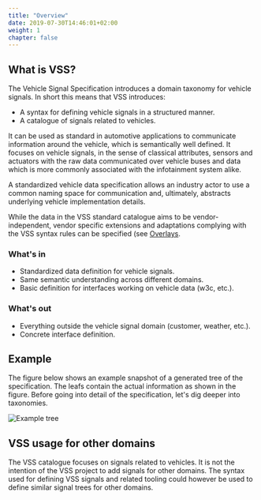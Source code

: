 ```yaml
---
title: "Overview"
date: 2019-07-30T14:46:01+02:00
weight: 1
chapter: false
---
```


## What is VSS?
The Vehicle Signal Specification introduces a domain taxonomy for vehicle signals.
In short this means that VSS introduces:

* A syntax for defining vehicle signals in a structured manner.
* A catalogue of signals related to vehicles.

It can be used as standard in automotive applications to communicate information
around the vehicle, which is semantically well defined. It focuses on vehicle
signals, in the sense of classical attributes, sensors and actuators with the raw data
communicated over vehicle buses and data which is more commonly associated with
the infotainment system alike.

A standardized vehicle data specification allows an industry actor to use a
common naming space for communication and, ultimately, abstracts underlying
vehicle implementation details.

While the data in the VSS standard catalogue aims to be vendor-independent,
vendor specific extensions and adaptations complying with the VSS syntax rules can be specified
(see [Overlays](../rule_set/overlay.md).

### What's in
* Standardized data definition for vehicle signals.
* Same semantic understanding across different domains.
* Basic definition for interfaces working on vehicle data (w3c, etc.).

### What's out
* Everything outside the vehicle signal domain (customer, weather, etc.).
* Concrete interface definition.

## Example
The figure below shows an example snapshot of a generated tree of the
specification. The leafs contain the actual information as shown in the figure.
Before going into detail of the specification, let's dig deeper into taxonomies.

![Example tree](/vehicle_signal_specification/images/tree.png?classes=shadow&width=60pc)

## VSS usage for other domains

The VSS catalogue focuses on signals related to vehicles.
It is not the intention of the VSS project to add signals for other domains.
The syntax used for defining VSS signals and related tooling could however be used to define similar signal trees
for other domains.
